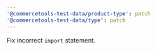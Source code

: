 ```yaml
---
'@commercetools-test-data/product-type': patch
'@commercetools-test-data/type': patch
---
```


Fix incorrect `import` statement.
